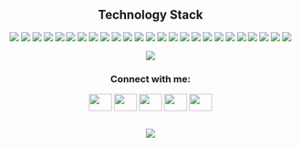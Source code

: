 

<!--  <div align="center">
 <a href="https://github.com/ryo-ma/github-profile-trophy"> 
  <img src="https://github-profile-trophy.vercel.app/?username=MZhann&theme=onedark" alt="trophies"/>
 </a> 
</div>  -->
<!--
<p align="center">
 <img src="https://badges.pufler.dev/visits/MZhann/MZhann"/> 
 <img src="https://badges.pufler.dev/years/MZhann"/>
 <img src="https://badges.pufler.dev/repos/MZhann"/>
 <img src="https://badges.pufler.dev/commits/monthly/MZhann" />
</p> 
-->


<h2 align="center">Technology Stack</h2>

<p align="center">
  <img src="https://img.shields.io/badge/-HTML5-black?style=flat-square&logo=html5&logoColor=white"/>
  <img src="https://img.shields.io/badge/-CSS3-black?style=flat-square&logo=css3&logoColor=white"/>
  <img src="https://img.shields.io/badge/-JavaScript-black?style=flat-square&logo=javascript&logoColor=white"/>
  <img src="https://img.shields.io/badge/typescript-black?style=flat-square&logo=typescript&logoColor=white"/>
  <img src="https://img.shields.io/badge/jquery-black?style=flat-square&logo=jquery&logoColor=white"/>
  <img src="https://img.shields.io/badge/-java-black?style=flat-square&logo=java&logoColor=white"/>
  <img src="https://img.shields.io/badge/react-black?style=flat-square&logo=react&logoColor=white"/>
  <img src="https://img.shields.io/badge/redux-black?style=flat-square&logo=redux&logoColor=white"/>
  <img src="https://img.shields.io/badge/Next-black?style=flat-square&logo=next.js&logoColor=white"/>
  <img src="https://img.shields.io/badge/-Figma-black?style=flat-square&logo=figma&logoColor=white"/>
  <img src="https://img.shields.io/badge/-Postman-black?style=flat-square&logo=postman&logoColor=white"/>
  <img src="https://img.shields.io/badge/-GitHub-black?style=flat-square&logo=github&logoColor=white"/>
  <img src="https://img.shields.io/badge/-Git-black?style=flat-square&logo=git&logoColor=white"/>
  <img src="https://img.shields.io/badge/tailwindcss-black?style=flat-square&logo=tailwind-css&logoColor=white"/>
  <img src="https://img.shields.io/badge/-AntDesign-black?style=flat-square&logo=ant-design&logoColor=white"/>
  <img src="https://img.shields.io/badge/-Swagger-black?style=flat-square&logo=swagger&logoColor=white"/>
  <img src="https://img.shields.io/badge/-MongoDB-black?style=flat-square&logo=mongodb&logoColor=white"/>
  <img src="https://img.shields.io/badge/-MySQL-black?style=flat-square&logo=mysql&logoColor=white"/>
  <img src="https://img.shields.io/badge/-PostgreSQL-black?style=flat-square&logo=postgresql&logoColor=white"/>
  <img src="https://img.shields.io/badge/-PLSQL-black?style=flat-square&logo=plsql&logoColor=white"/>
  <img src="https://img.shields.io/badge/NPM-black?style=flat-square&logo=npm&logoColor=white"/>
  <img src="https://img.shields.io/badge/node.js-black?style=flat-square&logo=node.js&logoColor=white"/>
  <img src="https://img.shields.io/badge/jira-black?style=flat-square&logo=jira&logoColor=white"/>
  <img src="https://img.shields.io/badge/Notion-black?style=flat-square&logo=notion&logoColor=white"/>
  <img src="https://img.shields.io/badge/unity-black?style=flat-square&logo=unity&logoColor=white"/>
</p>

<p align="center"> 
  <img src="https://skillicons.dev/icons?i=css,html,js,ts,nodejs,react,redux,next,tailwind,jquery,figma,git,github,java,bootstrap,vscode,stackoverflow,mongodb,mysql,postgresql,postman,notion,unity&perline=10">
</p>

<!--
<h2 align="center">
  My Github Stats
</h2>

<br>

<p align = "center">
  <img  src = "https://github-readme-stats.vercel.app/api?username=MZhann&show_icons=true&theme=highcontrast&line_height=27">
  <img src = "https://github-readme-stats.vercel.app/api/top-langs/?username=MZhann&hide=html,css,java,plsql&theme=highcontrast">
</p>
-->



<!--  
<p align = "center">
 <img  src="https://github-readme-streak-stats.herokuapp.com/?user=MZhann&show_icons=true&locale=en&layout=compact&theme=highcontrast&line_height=0" />
</p>
-->


<h3 align="center">Connect with me:</h3>
  <p align="center">
    <a href="https://t.me/ZhSherl" target="_blank"><img align="center" src="https://cdn.jsdelivr.net/npm/simple-icons@3.0.1/icons/telegram.svg" alt="" height="30" width="40" /></a>
    <a href="https://www.linkedin.com/in/zhanbolat-mukan-44177826a/" target="_blank"><img align="center" src="https://cdn.jsdelivr.net/npm/simple-icons@3.0.1/icons/linkedin.svg" alt="" height="30" width="40" /></a>
    <a href="https://www.instagram.com/zh.mukan/" target="_blank"><img align="center" src="https://cdn.jsdelivr.net/npm/simple-icons@3.0.1/icons/instagram.svg" alt="" height="30" width="40" /></a>
    <a href="https://vk.com/zh.mukan" target="_blank"><img align="center" src="https://cdn.jsdelivr.net/npm/simple-icons@3.0.1/icons/vk.svg" alt="" height="30" width="40" /></a>
    <a href="https://mail.google.com/mail/?view=cm&fs=1&to=zhanbolat.mukan2004@gmail.com&body=%D0%96%D0%B0%D0%BD%D0%B1%D0%BE%D0%BB%D0%B0%D1%82%20%D0%BF%D1%80%D0%B8%D0%B2%D0%B5%D1%82" target="_blank">
     <img align="center" src="https://cdn.jsdelivr.net/npm/simple-icons@3.0.1/icons/gmail.svg" alt="" height="30" width="40" />
    </a>

  </p>
  <br/>
  <div align="center">
   <a href="https://open.spotify.com/playlist/6gTdhPyo9wa1rDIRlszcQg?si=5bdf1e2e86bd4872" target="_blank">
    <img src="https://spotify-recently-played-readme.vercel.app/api?user=vinyfg8aucfn1los262d89q18&count=3"/>
  </a>
  </div>
  
